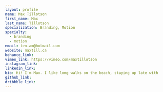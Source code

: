 ```yaml
---
layout: profile
name: Max Tillotson
first_name: Max
last_name: Tillotson
specialization: Branding, Motion
specialty:
  - branding
  - motion
email: ten.am@hotmail.com
website: maxtill.ca
behance_link:
vimeo_link: https://vimeo.com/maxtillotson
instagram_link:
linkedin_link:
bio: Hi! I'm Max. I like long walks on the beach, staying up late with my sketch book, and making art. Designing is a lifestyle and my passion.
github_link:
dribbble_link:
---
```

